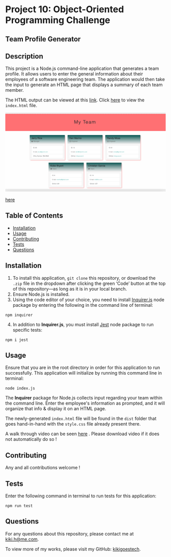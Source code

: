 # Project 10: Object-Oriented Programming Challenge

## Team Profile Generator

## Description
This project is a Node.js command-line application that generates a team profile. It allows users to enter the general information about their employees of a software engineering team. The application would then take the input to generate an HTML page that displays a summary of each team member.

The HTML output can be viewed at this [link](http://127.0.0.1:5500/dist/index.html). Click [here](/dist/index.html) to view the `index.html` file.

![screenshot.png](/assets/images/myteamimage.png)

[here](file:///Users/christiangarcia/Desktop/gif.webm)


## Table of Contents
- [Installation](#installation)
- [Usage](#usage)
- [Contributing](#contributing)
- [Tests](#tests)
- [Questions](#questions)

## Installation
1. To install this application, `git clone` this repository, or download the `.zip` file in the dropdown after clicking the green ‘Code’ button at the top of this repository—as long as it is in your local branch.
2. Ensure Node.js is installed.
3. Using the code editor of your choice, you need to install [Inquirer.js](https://www.npmjs.com/package/inquirer) node package by entering the following in the command line of terminal:
```
npm inquirer
```
4. In addition to **Inquirer.js**, you must install [Jest](https://jestjs.io/docs/getting-started) node package to run specific tests:
```
npm i jest
```

## Usage
Ensure that you are in the root directory in order for this application to run successfully. This application will initialize by running this command line in terminal:
```
node index.js
```
The **Inquirer** package for Node.js collects input regarding your team within the command line. Enter the employee's information as prompted, and it will organize that info & display it on an HTML page.

The newly-generated `index.html` file will be found in the `dist` folder that goes hand-in-hand with the `style.css` file already present there.

A walk through video can be seen [here](https://drive.google.com/file/d/12-hhx6nfWM4PADZ3sWDpV3FakotPaKTf/view) . Please download video if it does not automatically do so !



## Contributing
Any and all contributions welcome !

## Tests
Enter the following command in terminal to run tests for this application:
```
npm run test
```

## Questions
For any questions about this repository, please contact me at [kiki.h@me.com](mailto:kiki.h@me.com).

To view more of my works, please visit my GitHub: [kikigoestech](https://github.com/kikigoestech).
  